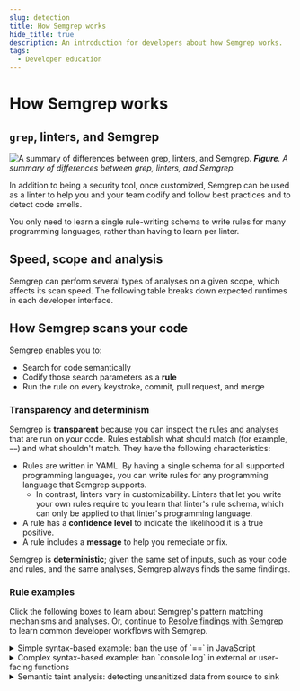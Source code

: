 ```yaml
---
slug: detection
title: How Semgrep works
hide_title: true
description: An introduction for developers about how Semgrep works.
tags:
  - Developer education
---
```


# How Semgrep works

## `grep`, linters, and Semgrep

![A summary of differences between grep, linters, and Semgrep.](/img/linters-semgrep-comparison.png)
_**Figure**. A summary of differences between grep, linters, and Semgrep._

In addition to being a security tool, once customized, Semgrep can be used as a linter to help you and your team codify and follow best practices and to detect code smells.

You only need to learn a single rule-writing schema to write rules for many programming languages, rather than having to learn per linter.

## Speed, scope and analysis

Semgrep can perform several types of analyses on a given scope, which affects its scan speed. The following table breaks down expected runtimes in each developer interface.

<ScanSpeedScope />

## How Semgrep scans your code

Semgrep enables you to:

- Search for code semantically
- Codify those search parameters as a **rule**
- Run the rule on every keystroke, commit, pull request, and merge

### Transparency and determinism 

Semgrep is **transparent** because you can inspect the rules and analyses that are run on your code. Rules establish what should match (for example, `==`) and what shouldn't match. They have the following characteristics:

- Rules are written in YAML. By having a single schema for all supported programming languages, you can write rules for any programming language that Semgrep supports.
  - In contrast, linters vary in customizability. Linters that let you write your own rules require to you learn that linter's rule schema, which can only be applied to that linter's programming language.
- A rule has a **confidence level** to indicate the likelihood it is a true positive.
- A rule includes a **message** to help you remediate or fix.

Semgrep is **deterministic**; given the same set of inputs, such as your code and rules, and the same analyses, Semgrep always finds the same findings.

### Rule examples

Click the following boxes to learn about Semgrep's pattern matching mechanisms and analyses. Or, continue to [Resolve findings with Semgrep](/for-developers/resolve-findings) to learn common developer workflows with Semgrep.

<details>
<summary>Simple syntax-based example: ban the use of `==` in JavaScript</summary>

#### Simple syntax-based example

You may want to ban the use of `==` in JavaScript and instead require `===` to avoid **type coercion** when evaluating expressions. This is a common standard enforced in popular JavaScript linters. This is a simple find and replace in many text editors, because the ban is enforced for **all** usages of `==`. In Semgrep, you can create a rule codifying this find and replace operation to share or enforce this standard.

<iframe title="Prevent type coercion in JavaScript ==" src="https://semgrep.dev/embed/editor?snippet=5rUdbO1" width="100%" height="432px" frameBorder="0"></iframe>
_**Figure**. Prevent type coercion in `==`. Click **<i class="fa-solid fa-play"></i> Run** to view the findings._

This simple rule is accurate because it only requires the syntax defined in `pattern` to match, not the semantics. The **metavariables** $A and $B always evaluate to some value on the left and right hand side of the `==` operator, and that is all that matters, not the meaning or of $A and $B themselves.

:::info Metavariables
[Metavariables](/writing-rules/pattern-syntax#metavariables) are an abstraction to match code when you don’t know the value or contents ahead of time, similar to capture groups in regular expressions.
:::
</details>

<details>
<summary>Complex syntax-based example: ban `console.log` in external or user-facing functions</summary>

#### Complex syntax-based example

It is a common convention either to ban all uses of some language feature in user-facing code, such as `console.log()`, or to permit `console.log()` internally but not externally.

Semgrep enables you to create a custom best practices set of rules around cases like this.

<iframe title="Ban console.log external or user-facing functions" src="https://semgrep.dev/embed/editor?snippet=1AP5" width="100%" height="432px" frameBorder="0"></iframe>
_**Figure**. Ban `console.log` in external-facing functions. Click **<i class="fa-solid fa-play"></i> Run** to view the findings._

Notice that only **line 4** matches. This is because only line 4 has a `console.log()` function within `someExternalFunction()`.

This example defines both what matches within the external-facing function, and the external-facing function itself. This is achieved through the use of `pattern` and `pattern-inside`. The `...` **ellipsis** operator tells Semgrep to accept any number of arguments or values in `someExternalFunction()` and `console.log()`, thus capturing all possible variations of the functions.


</details>

<details>
<summary>Semantic taint analysis: detecting unsanitized data from source to sink</summary>

#### Semantic taint analysis example

A more complex example is detecting if **unsanitized data** is flowing from some **source**, such as saved form data, to a **sink** without sanitization.

The following example is a simplified Semgrep rule that detects possible cross-site scripting vulnerabilities:


```yaml showLineNumbers
rules:
  - id: decoded-xss
    message: Untrusted input could be used to tamper with a web page rendering,
      which can lead to a Cross-site scripting (XSS) vulnerability. XSS
      vulnerabilities occur when untrusted input executes malicious JavaScript
      code, leading to issues such as account compromise and sensitive
      information leakage. To prevent this vulnerability, validate the user
      input, perform contextual output encoding or sanitize the input.
    severity: WARNING
    metadata:
      vulnerability_class:
        - Cross-Site-Scripting (XSS)
    languages:
      - javascript
      - typescript
    mode: taint
    options:
      interfile: true
      symbolic_propagation: true
      taint_assume_safe_booleans: true
      taint_assume_safe_numbers: true
    pattern-sources:
      - label: DECODE
        patterns:
          - patterns:
              - pattern-either:
                  //highlight-next-line
                  - pattern: decodeURIComponent($X)
                  //highlight-next-line
                  - pattern: decodeURI($X)
   pattern-sinks:
      - patterns:
          - pattern-either:
              //highlight-next-line
              - pattern: $ELEMENT. ... .innerHTML = $X
              - pattern: document.write($X)
          - focus-metavariable: $X
        requires: DECODE
  pattern-sanitizers:
      - patterns:
          - pattern-either:
              //highlight-next-line
              - pattern: Number(...)
              - pattern: parseInt(...)
      - patterns:
          //highlight-next-line
          - pattern: sanitize(...)
```

```javascript showLineNumbers
const rootDiv = document.getElementById("root");
import { sanitize } from "dompurify";
const hash = decodeURIComponent(location.hash.substr(1));

const hash1 = decodeURI(location.hash.substr(1));
// ruleid: prook: decoded-xss
rootDiv.innerHTML = sanitize(hash);
// ok: decoded-xss
rootDiv.innerHTML = Number.parseInt(hash);
// ruleid: decoded-xss
//highlight-next-line
rootDiv.innerHTML = hash1;

const obj2 = { foo: "baz", y: hash1 };

const clonedObj = { ...obj2 };

// ruleid: decoded-xss
//highlight-next-line
rootDiv.innerHTML = clonedObj.y;
```

In this example, **lines 11 and 18** are the only two true positives.
- **Line 7** is not a match because `hash` has been sanitized through `sanitize(hash)`.
- **Line 9** stores the hash as a number, and the rule has defined this as a sanitizer as well.

Semgrep defines the `pattern-sources`, `pattern-sinks`, and `pattern-sanitizers` to make sure that the rule is accurate and contains no false positives or false negatives by including every possible way this type of XSS can occur and **excluding** those cases where the data has been sanitized. View the rule in its entirety to see how the rule catches all possible cases. 
</details>
